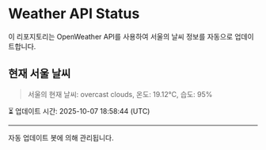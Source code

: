 
# Weather API Status

이 리포지토리는 OpenWeather API를 사용하여 서울의 날씨 정보를 자동으로 업데이트합니다.

## 현재 서울 날씨
> 서울의 현재 날씨: overcast clouds, 온도: 19.12°C, 습도: 95%

⏳ 업데이트 시간: 2025-10-07 18:58:44 (UTC)

---
자동 업데이트 봇에 의해 관리됩니다.

